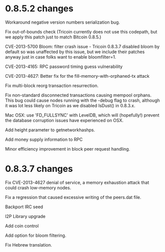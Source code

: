 0.8.5.2 changes
===============

Workaround negative version numbers serialization bug.

Fix out-of-bounds check (Tricoin currently does not use this codepath, but we apply this
patch just to match Bitcoin 0.8.5.)

CVE-2013-5700 Bloom: filter crash issue - Tricoin 0.8.3.7 disabled bloom by default so was 
unaffected by this issue, but we include their patches anyway just in case folks want to 
enable bloomfilter=1.

CVE-2013-4165: RPC password timing guess vulnerability

CVE-2013-4627: Better fix for the fill-memory-with-orphaned-tx attack

Fix multi-block reorg transaction resurrection.

Fix non-standard disconnected transactions causing mempool orphans.  This bug could cause 
nodes running with the -debug flag to crash, although it was lot less likely on Tricoin 
as we disabled IsDust() in 0.8.3.x.

Mac OSX: use 'FD_FULLSYNC' with LevelDB, which will (hopefully!) prevent the database 
corruption issues have experienced on OSX.

Add height parameter to getnetworkhashps.

Add money supply information to RPC

Minor efficiency improvement in block peer request handling.

0.8.3.7 changes
===============

Fix CVE-2013-4627 denial of service, a memory exhaustion attack that could crash low-memory nodes.

Fix a regression that caused excessive writing of the peers.dat file.

Backport IRC seed

I2P Library upgrade

Add coin control

Add option for bloom filtering.

Fix Hebrew translation.
